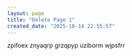 ```yaml
---
layout: page
title: "Delete Page 1"
created_date: "2025-10-14 22:55:57"
---
```


zpifoex znyaqrp grzqpyp uziborm wjpsfrr 
